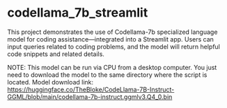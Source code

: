 # codellama_7b_streamlit
This project demonstrates the use of Codellama-7b specialized language model for coding assistance—integrated into a Streamlit app. Users can input queries related to coding problems, and the model will return helpful code snippets and related details.

NOTE: This model can be run via CPU from a desktop computer. You just need to download the model to the same directory where the script is located.
Model download link: https://huggingface.co/TheBloke/CodeLlama-7B-Instruct-GGML/blob/main/codellama-7b-instruct.ggmlv3.Q4_0.bin
